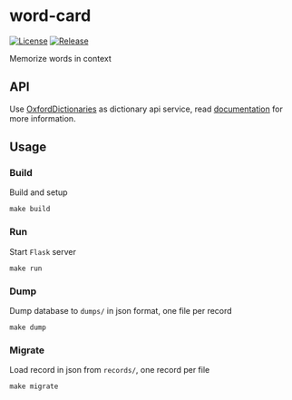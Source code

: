 # word-card

[![License](https://img.shields.io/github/license/ASjet/word-card)](https://github.com/ASjet/word-card/blob/main/LICENSE)
[![Release](https://img.shields.io/github/v/release/ASjet/word-card)](https://github.com/ASjet/word-card/releases/latest)


Memorize words in context

## API

Use [OxfordDictionaries](https://developer.oxforddictionaries.com/) as dictionary api service, read [documentation](https://developer.oxforddictionaries.com/documentation) for more information.

## Usage

### Build

Build and setup

```shell
make build
```

### Run

Start `Flask` server

```shell
make run
```

### Dump

Dump database to `dumps/` in json format, one file per record

```shell
make dump
```

### Migrate

Load record in json from `records/`, one record per file

```shell
make migrate
```
